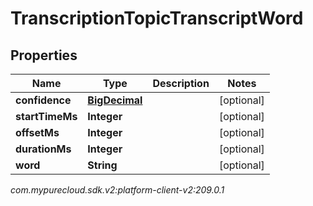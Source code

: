 # TranscriptionTopicTranscriptWord


## Properties

| Name | Type | Description | Notes |
| ------------ | ------------- | ------------- | ------------- |
| **confidence** | [**BigDecimal**](BigDecimal) |  |  [optional] |
| **startTimeMs** | **Integer** |  |  [optional] |
| **offsetMs** | **Integer** |  |  [optional] |
| **durationMs** | **Integer** |  |  [optional] |
| **word** | **String** |  |  [optional] |




_com.mypurecloud.sdk.v2:platform-client-v2:209.0.1_
